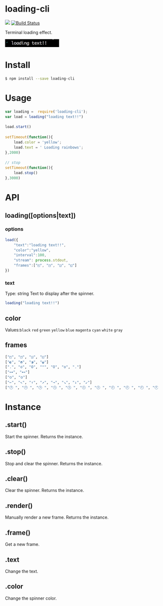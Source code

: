 # loading-cli

[![](https://jaywcjlove.github.io/sb/ico/npm.svg)](https://www.npmjs.com/package/colors-cli) [![Build Status](https://travis-ci.org/jaywcjlove/loading-cli.svg?branch=master)](https://travis-ci.org/jaywcjlove/loading-cli)

Terminal loading effect.

<img height="26" src="./img/load.gif">

# Install

```bash 
$ npm install --save loading-cli
```

# Usage

```js 
var loading =  require('loading-cli');
var load = loading("loading text!!")

load.start()

setTimeout(function(){
    load.color = 'yellow';
    load.text = ' Loading rainbows';
},2000)

// stop
setTimeout(function(){
    load.stop()
},3000)
```

# API

## loading([options|text])

### options 

```js
load({
    "text":"loading text!!",
    "color":"yellow",
    "interval":100,
    "stream": process.stdout,
    "frames":["◰", "◳", "◲", "◱"]
})
```

### text

Type: string
Text to display after the spinner.

```js
loading("loading text!!")
```

## color

Values:`black` `red` `green` `yellow` `blue` `magenta` `cyan` `white` `gray`   


## frames

```bash
["◰", "◳", "◲", "◱"]
["◐", "◓", "◑", "◒"]
[".", "o", "O", "°", "O", "o", "."]
["⊶", "⊷"]
["ဝ", "၀"]
["←", "↖", "↑", "↗", "→", "↘", "↓", "↙"]
["🕐 ", "🕑 ", "🕒 ", "🕓 ", "🕔 ", "🕕 ", "🕖 ", "🕗 ", "🕘 ", "🕙 ", "🕚 "]
```


# Instance


## .start()

Start the spinner. Returns the instance.

## .stop()

Stop and clear the spinner. Returns the instance.

## .clear()

Clear the spinner. Returns the instance.

## .render()

Manually render a new frame. Returns the instance.

## .frame()

Get a new frame.

## .text

Change the text.

## .color

Change the spinner color.
